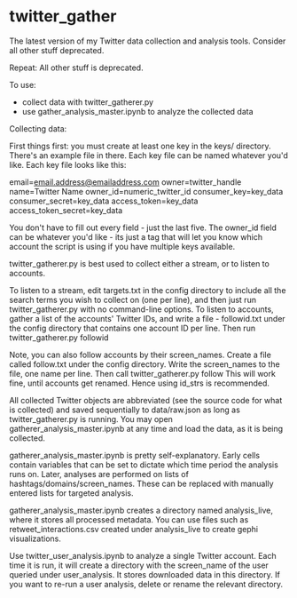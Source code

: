 # twitter_gather
The latest version of my Twitter data collection and analysis tools. Consider all other stuff deprecated.

Repeat: All other stuff is deprecated.

To use:
- collect data with twitter_gatherer.py
- use gather_analysis_master.ipynb to analyze the collected data

Collecting data:

First things first: you must create at least one key in the keys/ directory. There's an example file in there. Each key file can be named whatever you'd like. Each key file looks like this:

email=email.address@emailaddress.com
owner=twitter_handle
name=Twitter Name
owner_id=numeric_twitter_id
consumer_key=key_data
consumer_secret=key_data
access_token=key_data
access_token_secret=key_data

You don't have to fill out every field - just the last five. The owner_id field can be whatever you'd like - its just a tag that will let you know which account the script is using if you have multiple keys available.

twitter_gatherer.py is best used to collect either a stream, or to listen to accounts.

To listen to a stream, edit targets.txt in the config directory to include all the search terms you wish to collect on (one per line), and then just run twitter_gatherer.py with no command-line options.
To listen to accounts, gather a list of the accounts' Twitter IDs, and write a file - followid.txt under the config directory that contains one account ID per line. Then run twitter_gatherer.py followid

Note, you can also follow accounts by their screen_names. Create a file called follow.txt under the config directory. Write the screen_names to the file, one name per line. Then call twitter_gatherer.py follow
This will work fine, until accounts get renamed. Hence using id_strs is recommended.

All collected Twitter objects are abbreviated (see the source code for what is collected) and saved sequentially to data/raw.json as long as twitter_gatherer.py is running. You may open gatherer_analysis_master.ipynb at any time and load the data, as it is being collected.

gatherer_analysis_master.ipynb is pretty self-explanatory. Early cells contain variables that can be set to dictate which time period the analysis runs on. Later, analyses are performed on lists of hashtags/domains/screen_names. These can be replaced with manually entered lists for targeted analysis.

gatherer_analysis_master.ipynb creates a directory named analysis_live, where it stores all processed metadata. You can use files such as retweet_interactions.csv created under analysis_live to create gephi visualizations. 

Use twitter_user_analysis.ipynb to analyze a single Twitter account. Each time it is run, it will create a directory with the screen_name of the user queried under user_analysis. It stores downloaded data in this directory. If you want to re-run a user analysis, delete or rename the relevant directory.

